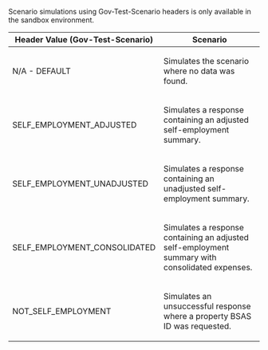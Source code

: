 <p>Scenario simulations using Gov-Test-Scenario headers is only available in the sandbox environment.</p>
<table>
    <thead>
        <tr>
            <th>Header Value (Gov-Test-Scenario)</th>
            <th>Scenario</th>
        </tr>
    </thead>
    <tbody>
        <tr>
            <td><p>N/A - DEFAULT</p></td>
            <td><p>Simulates the scenario where no data was found.</p></td>
        </tr>
        <tr>
            <td><p>SELF_EMPLOYMENT_ADJUSTED</p></td>
            <td><p>Simulates a response containing an adjusted self-employment summary.</p></td>
        </tr>
        <tr>
            <td><p>SELF_EMPLOYMENT_UNADJUSTED</p></td>
            <td><p>Simulates a response containing an unadjusted self-employment summary.</p></td>
        </tr>
        <tr>
            <td><p>SELF_EMPLOYMENT_CONSOLIDATED</p></td>
            <td><p>Simulates a response containing an adjusted self-employment summary with consolidated expenses.</p></td>
        </tr>
        <tr>
            <td><p>NOT_SELF_EMPLOYMENT</p></td>
            <td><p>Simulates an unsuccessful response where a property BSAS ID was requested.</p></td>
        </tr>
    </tbody>
</table>
